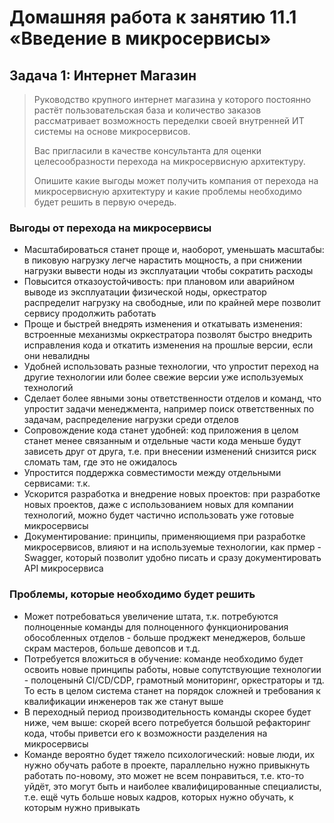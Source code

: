 # Домашняя работа к занятию 11.1 «Введение в микросервисы»

## Задача 1: Интернет Магазин

>Руководство крупного интернет магазина у которого постоянно растёт пользовательская база и количество заказов рассматривает возможность переделки своей внутренней ИТ системы на основе микросервисов. 
>
>Вас пригласили в качестве консультанта для оценки целесообразности перехода на микросервисную архитектуру. 
>
>Опишите какие выгоды может получить компания от перехода на микросервисную архитектуру и какие проблемы необходимо будет решить в первую очередь.

### Выгоды от перехода на микросервисы
- Масштабироваться станет проще и, наоборот, уменьшать масштабы: в пиковую нагрузку легче нарастить мощность, а при снижении нагрузки вывести ноды из эксплуатации чтобы сократить расходы
- Повысится отказоустойчивость: при плановом или аварийном выводе из эксплуатации физической ноды, оркестратор распределит нагрузку на свободные, или по крайней мере позволит сервису продолжить работать
- Проще и быстрей внедрять изменения и откатывать изменения: встроенные механизмы окркестратора позволят быстро внедрить исправления кода и откатить изменения на прошлые версии, если они невалидны
- Удобней использовать разные технологии, что упростит переход на другие технологии или более свежие версии уже используемых технологий
- Сделает более явными зоны ответственности отделов и команд, что упростит задачи менеджмента, например поиск ответственных по задачам, распределение нагрузки среди отделов
- Сопровождение кода станет удобней: код приложения в целом станет менее связанным и отдельные части кода меньше будут зависеть друг от друга, т.е. при внесении изменений снизится риск сломать там, где это не ожидалось
- Упростится поддержка совместимости между отдельными сервисами: т.к. 
- Ускорится разработка и внедрение новых проектов: при разработке новых проектов, даже с использованием новых для компании технологий, можно будет частично использовать уже готовые микросервисы
- Документирование: принципы, применяющиемя при разработке микросервисов, влияют и на используемые технологии, как прмер - Swagger, который позволит удобно писать и сразу документировать API микросервиса

### Проблемы, которые необходимо будет решить
- Может потребоваться увеличение штата, т.к. потребуются полноценные команды для полноценного функционирования обособленных отделов - больше проджект менеджеров, больше скрам мастеров, больше девопсов и т.д.
- Потребуется вложиться в обучение: команде необходимо будет освоить новые принципы работы, новые сопутствующие технологии - полоценынй CI/CD/CDP, грамотный мониторинг, оркестраторы и тд. То есть в целом система станет на порядок сложней и требования к квалификации инженеров так же станут выше
- В переходный период производительность команды скорее будет ниже, чем выше: скорей всего потребуется большой рефакторинг кода, чтобы приветси его к возможности разделения на микросервисы
- Команде вероятно будет тяжело психологический: новые люди, их нужно обучать работе в проекте, параллельно нужно привыкнуть работать по-новому, это может не всем понравиться, т.е. кто-то уйдёт, это могут быть и наиболее квалифицированные специалисты, т.е. ещё чуть больше новых кадров, которых нужно обучать, к которым нужно привыкать